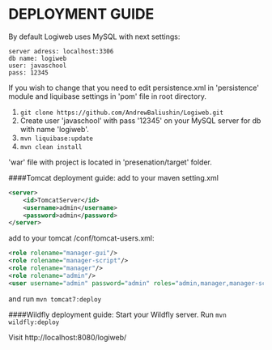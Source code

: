 DEPLOYMENT GUIDE
=================

By default Logiweb uses MySQL with next settings:
```
server adress: localhost:3306
db name: logiweb
user: javaschool 
pass: 12345
```
If you wish to change that you need to edit persistence.xml in 'persistence' module and liquibase settings in 'pom' file in root directory.

1. `git clone https://github.com/AndrewBaliushin/Logiweb.git`
2. Create user 'javaschool' with pass '12345' on your MySQL server for db with name 'logiweb'.
3. `mvn liquibase:update` 
4. `mvn clean install`

'war' file with project is located in 'presenation/target' folder.

####Tomcat deployment guide:
add to your maven setting.xml
```xml
<server>
    <id>TomcatServer</id>
    <username>admin</username>
    <password>admin</password>
</server>
```

add to your tomcat /conf/tomcat-users.xml:
    
```xml
<role rolename="manager-gui"/>
<role rolename="manager-script"/>
<role rolename="manager"/>
<role rolename="admin"/>
<user username="admin" password="admin" roles="admin,manager,manager-script,manager-gui"/>
```

and run `mvn tomcat7:deploy`

####Wildfly deployment guide:
Start your Wildfly server. 
Run `mvn wildfly:deploy`

Visit http://localhost:8080/logiweb/ 
